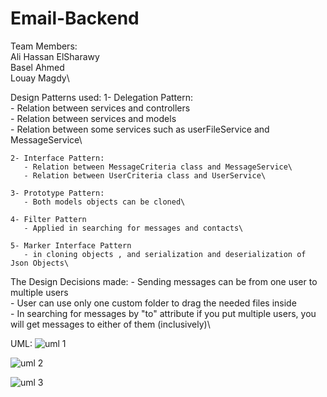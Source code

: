 # Email-Backend

Team Members:\
  Ali Hassan ElSharawy\
  Basel Ahmed\
  Louay Magdy\
  
Design Patterns used:
    1- Delegation Pattern:\
       - Relation between services and controllers\
       - Relation between services and models\
       - Relation between some services such as userFileService and MessageService\
  
    2- Interface Pattern:
       - Relation between MessageCriteria class and MessageService\
       - Relation between UserCriteria class and UserService\
     
    3- Prototype Pattern:
       - Both models objects can be cloned\
     
    4- Filter Pattern
       - Applied in searching for messages and contacts\
     
    5- Marker Interface Pattern
       - in cloning objects , and serialization and deserialization of Json Objects\
     
The Design Decisions made:
    - Sending messages can be from one user to multiple users\
    - User can use only one custom folder to drag the needed files inside\
    - In searching for messages by "to" attribute if you put multiple users, you will get messages to either of them (inclusively)\
    
UML:
   ![uml 1](https://user-images.githubusercontent.com/95590176/191980036-1b915993-6d52-4269-950a-088ec8d5b00b.jpg)
    
   ![uml 2](https://user-images.githubusercontent.com/95590176/191980086-1ed2394a-dc4b-469a-9b72-c395a9911f04.jpeg)

   ![uml 3](https://user-images.githubusercontent.com/95590176/191980204-1010f436-bf4a-411c-8f69-caee5d94341e.png)
